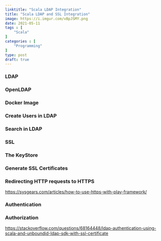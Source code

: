 ```yaml
---
linktitle: "Scala LDAP Integration"
title: "Scala LDAP and SSL Integration"
image: https://i.imgur.com/vBpJSMY.png
date: 2021-05-11
tags : [
	"Scala"
]
categories : [
	"Programming"
]
type: post
draft: true
---
```


### LDAP

### OpenLDAP

### Docker Image

### Create Users in LDAP

### Search in LDAP

### SSL

### The KeyStore

### Generate SSL Certificates

### Redirecting HTTP requests to HTTPS
https://sysgears.com/articles/how-to-use-https-with-play-framework/

### Authentication

### Authorization

https://stackoverflow.com/questions/68164448/ldap-authentication-using-scala-and-unboundid-ldap-sdk-with-ssl-certificate